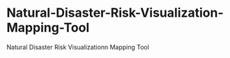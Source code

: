 # Natural-Disaster-Risk-Visualization-Mapping-Tool
Natural Disaster Risk Visualizationn Mapping Tool
